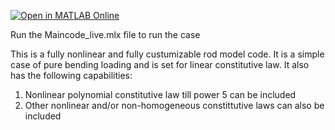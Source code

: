 [![Open in MATLAB Online](https://www.mathworks.com/images/responsive/global/open-in-matlab-online.svg)](https://matlab.mathworks.com/open/github/v1?repo=mahmed271995/Rod-Model-Bending-Loading-)

Run the Maincode_live.mlx file to run the case

This is a fully nonlinear and fully custumizable rod model code. It is a simple case of pure bending loading and is set for linear constitutive law. It also has the following capabilities:
1. Nonlinear polynomial constitutive law till power 5 can be included
2. Other nonlinear and/or non-homogeneous constittutive laws can also be included
